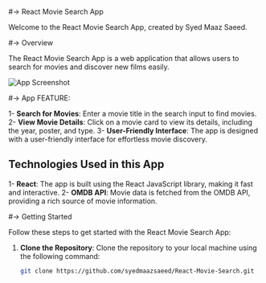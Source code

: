 #-> React Movie Search App

Welcome to the React Movie Search App, created by Syed Maaz Saeed.

#-> Overview

The React Movie Search App is a web application that allows users to search for movies and discover new films easily.

![App Screenshot](screenshot.png)

#-> App FEATURE: 

1- **Search for Movies**: Enter a movie title in the search input to find movies.
2- **View Movie Details**: Click on a movie card to view its details, including the year, poster, and type.
3- **User-Friendly Interface**: The app is designed with a user-friendly interface for effortless movie discovery.

## Technologies Used in this App

1- **React**: The app is built using the React JavaScript library, making it fast and interactive.
2- **OMDB API**: Movie data is fetched from the OMDB API, providing a rich source of movie information.

#-> Getting Started

Follow these steps to get started with the React Movie Search App:

1. **Clone the Repository**: Clone the repository to your local machine using the following command:

   ```bash
   git clone https://github.com/syedmaazsaeed/React-Movie-Search.git
